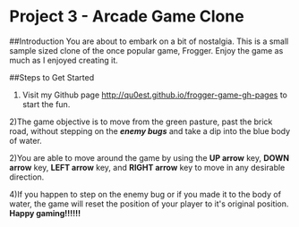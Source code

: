 # Project 3 - Arcade Game Clone

##Introduction
You are about to embark on a bit of nostalgia. This is a small sample sized clone of the once popular game, Frogger. Enjoy the game as much as I enjoyed creating it. 

##Steps to Get Started

1) Visit my Github page http://qu0est.github.io/frogger-game-gh-pages to start the fun. 


2)The game objective is to move from the green pasture, past the brick road, without stepping on the **_enemy bugs_** and take a dip into the blue body of water. 

2)You are able to move around the game by using the **UP arrow** key, **DOWN arrow** key, **LEFT arrow** key, and **RIGHT arrow** key to move in any desirable direction. 

4)If you happen to step on the enemy bug or if you made it to the body of water, the game will reset the position of your player to it's original position. **Happy gaming!!!!!!**